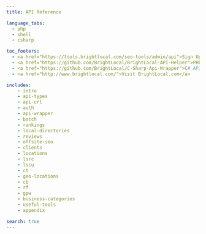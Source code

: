 ```yaml
---
title: API Reference

language_tabs:
  - php
  - shell
  - csharp

toc_footers:
  - <a href="https://tools.brightlocal.com/seo-tools/admin/api">Sign Up for a Developer Key</a>
  - <a href="https://github.com/BrightLocal/BrightLocal-API-Helper">PHP API Wrapper</a>
  - <a href="https://github.com/BrightLocal/C-Sharp-Api-Wrapper">C# API Wrapper</a>
  - <a href="http://www.brightlocal.com/">Visit BrightLocal.com</a>

includes:
    - intro
    - api-types
    - api-url
    - auth
    - api-wrapper
    - batch
    - rankings
    - local-directories
    - reviews
    - offsite-seo
    - clients
    - locations
    - lsrc
    - lscu
    - ct
    - geo-locations
    - cb
    - rf
    - gpw
    - business-categories
    - useful-tools
    - appendix

search: true
---
```

